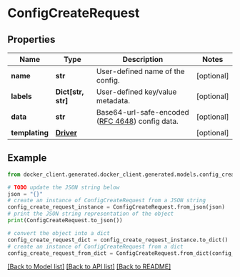 # ConfigCreateRequest


## Properties

Name | Type | Description | Notes
------------ | ------------- | ------------- | -------------
**name** | **str** | User-defined name of the config. | [optional] 
**labels** | **Dict[str, str]** | User-defined key/value metadata. | [optional] 
**data** | **str** | Base64-url-safe-encoded ([RFC 4648](https://tools.ietf.org/html/rfc4648#section-5)) config data.  | [optional] 
**templating** | [**Driver**](Driver.md) |  | [optional] 

## Example

```python
from docker_client.generated.docker_client.generated.models.config_create_request import ConfigCreateRequest

# TODO update the JSON string below
json = "{}"
# create an instance of ConfigCreateRequest from a JSON string
config_create_request_instance = ConfigCreateRequest.from_json(json)
# print the JSON string representation of the object
print(ConfigCreateRequest.to_json())

# convert the object into a dict
config_create_request_dict = config_create_request_instance.to_dict()
# create an instance of ConfigCreateRequest from a dict
config_create_request_from_dict = ConfigCreateRequest.from_dict(config_create_request_dict)
```
[[Back to Model list]](../README.md#documentation-for-models) [[Back to API list]](../README.md#documentation-for-api-endpoints) [[Back to README]](../README.md)


